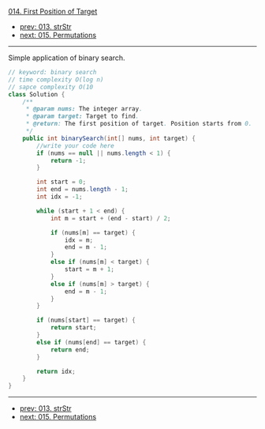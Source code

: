 [014. First Position of Target](http://www.lintcode.com/problem/first-position-of-target)

- [prev: 013. strStr](013-strstr.md)
- [next: 015. Permutations](015-permutations.md)

---

Simple application of binary search.

```java
// keyword: binary search
// time complexity O(log n)
// sapce complexity O(10
class Solution {
    /**
     * @param nums: The integer array.
     * @param target: Target to find.
     * @return: The first position of target. Position starts from 0.
     */
    public int binarySearch(int[] nums, int target) {
        //write your code here
        if (nums == null || nums.length < 1) {
            return -1;
        }

        int start = 0;
        int end = nums.length - 1;
        int idx = -1;

        while (start + 1 < end) {
            int m = start + (end - start) / 2;

            if (nums[m] == target) {
                idx = m;
                end = m - 1;
            }
            else if (nums[m] < target) {
                start = m + 1;
            }
            else if (nums[m] > target) {
                end = m - 1;
            }
        }

        if (nums[start] == target) {
            return start;
        }
        else if (nums[end] == target) {
            return end;
        }

        return idx;
    }
}
```

---

- [prev: 013. strStr](013-strstr.md)
- [next: 015. Permutations](015-permutations.md)
